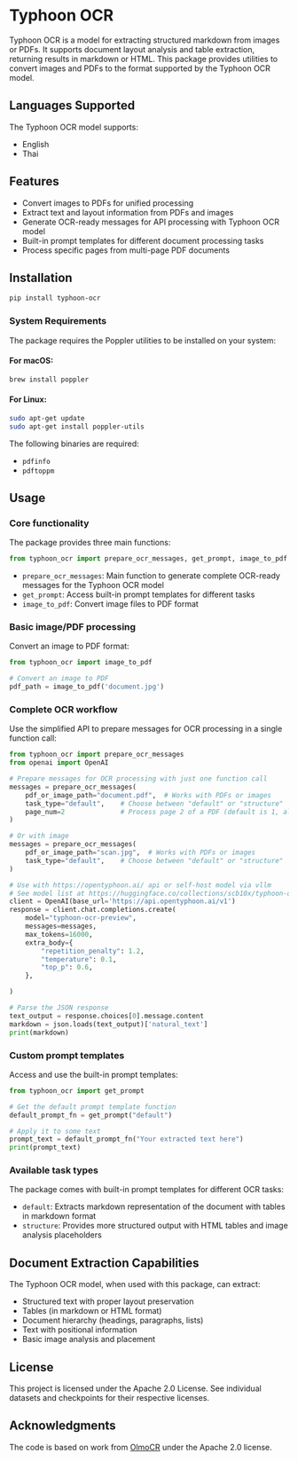 # Typhoon OCR

Typhoon OCR is a model for extracting structured markdown from images or PDFs. It supports document layout analysis and table extraction, returning results in markdown or HTML. This package provides utilities to convert images and PDFs to the format supported by the Typhoon OCR model.

## Languages Supported

The Typhoon OCR model supports:
- English
- Thai

## Features

- Convert images to PDFs for unified processing
- Extract text and layout information from PDFs and images
- Generate OCR-ready messages for API processing with Typhoon OCR model
- Built-in prompt templates for different document processing tasks
- Process specific pages from multi-page PDF documents

## Installation

```bash
pip install typhoon-ocr
```

### System Requirements

The package requires the Poppler utilities to be installed on your system:

#### For macOS:
```bash
brew install poppler
```

#### For Linux:
```bash
sudo apt-get update
sudo apt-get install poppler-utils
```

The following binaries are required:
- `pdfinfo`
- `pdftoppm`

## Usage

### Core functionality

The package provides three main functions:

```python
from typhoon_ocr import prepare_ocr_messages, get_prompt, image_to_pdf
```

* `prepare_ocr_messages`: Main function to generate complete OCR-ready messages for the Typhoon OCR model
* `get_prompt`: Access built-in prompt templates for different tasks
* `image_to_pdf`: Convert image files to PDF format

### Basic image/PDF processing

Convert an image to PDF format:

```python
from typhoon_ocr import image_to_pdf

# Convert an image to PDF
pdf_path = image_to_pdf('document.jpg')
```

### Complete OCR workflow

Use the simplified API to prepare messages for OCR processing in a single function call:

```python
from typhoon_ocr import prepare_ocr_messages
from openai import OpenAI

# Prepare messages for OCR processing with just one function call
messages = prepare_ocr_messages(
    pdf_or_image_path="document.pdf",  # Works with PDFs or images
    task_type="default",    # Choose between "default" or "structure"
    page_num=2              # Process page 2 of a PDF (default is 1, always 1 for images)
)

# Or with image
messages = prepare_ocr_messages(
    pdf_or_image_path="scan.jpg",  # Works with PDFs or images
    task_type="default",    # Choose between "default" or "structure"
)

# Use with https://opentyphoon.ai/ api or self-host model via vllm
# See model list at https://huggingface.co/collections/scb10x/typhoon-ocr-682713483cb934ab0cf069bd
client = OpenAI(base_url='https://api.opentyphoon.ai/v1')
response = client.chat.completions.create(
    model="typhoon-ocr-preview",
    messages=messages,
    max_tokens=16000,
    extra_body={
        "repetition_penalty": 1.2,
        "temperature": 0.1,
        "top_p": 0.6,
    },

)

# Parse the JSON response
text_output = response.choices[0].message.content
markdown = json.loads(text_output)['natural_text']
print(markdown)
```

### Custom prompt templates

Access and use the built-in prompt templates:

```python
from typhoon_ocr import get_prompt

# Get the default prompt template function
default_prompt_fn = get_prompt("default")

# Apply it to some text
prompt_text = default_prompt_fn("Your extracted text here")
print(prompt_text)
```

### Available task types

The package comes with built-in prompt templates for different OCR tasks:

- `default`: Extracts markdown representation of the document with tables in markdown format
- `structure`: Provides more structured output with HTML tables and image analysis placeholders

## Document Extraction Capabilities

The Typhoon OCR model, when used with this package, can extract:

- Structured text with proper layout preservation
- Tables (in markdown or HTML format)
- Document hierarchy (headings, paragraphs, lists)
- Text with positional information
- Basic image analysis and placement

## License

This project is licensed under the Apache 2.0 License. See individual datasets and checkpoints for their respective licenses.

## Acknowledgments

The code is based on work from [OlmoCR](https://github.com/allenai/olmocr) under the Apache 2.0 license.